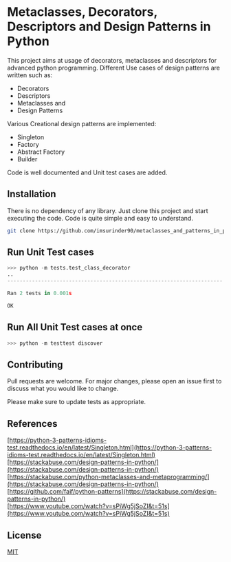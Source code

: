 # Metaclasses, Decorators, Descriptors and Design Patterns in Python

This project aims at usage of decorators, metaclasses and descriptors for advanced python programming. Different Use cases of design patterns are written such as:
- Decorators
- Descriptors
- Metaclasses and
- Design Patterns

Various Creational design patterns are implemented:
- Singleton
- Factory
- Abstract Factory
- Builder

Code is well documented and Unit test cases are added.

## Installation

There is no dependency of any library. Just clone this project and start executing the code. Code is quite simple and easy to understand.

```bash
git clone https://github.com/imsurinder90/metaclasses_and_patterns_in_python.git
```

## Run Unit Test cases

```python
>>> python -m tests.test_class_decorator
..
----------------------------------------------------------------------

Ran 2 tests in 0.001s

OK
```

## Run All Unit Test cases at once

```python
>>> python -m testtest discover

```

## Contributing
Pull requests are welcome. For major changes, please open an issue first to discuss what you would like to change.

Please make sure to update tests as appropriate.

## References
[https://python-3-patterns-idioms-test.readthedocs.io/en/latest/Singleton.html](https://python-3-patterns-idioms-test.readthedocs.io/en/latest/Singleton.html)                             
[https://stackabuse.com/design-patterns-in-python/](https://stackabuse.com/design-patterns-in-python/)        
[https://stackabuse.com/python-metaclasses-and-metaprogramming/](https://stackabuse.com/design-patterns-in-python/)        
[https://github.com/faif/python-patterns](https://stackabuse.com/design-patterns-in-python/)        
[https://www.youtube.com/watch?v=sPiWg5jSoZI&t=51s](https://www.youtube.com/watch?v=sPiWg5jSoZI&t=51s)


## License
[MIT](https://choosealicense.com/licenses/mit/)